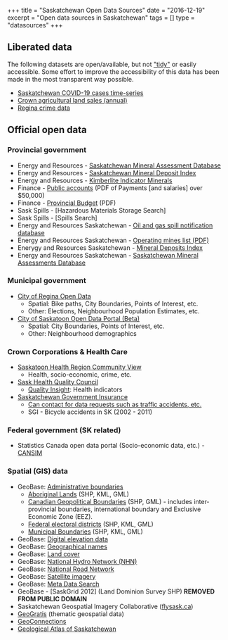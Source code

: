 +++
title = "Saskatchewan Open Data Sources"
date = "2016-12-19"
excerpt = "Open data sources in Saskatchewan"
tags = []
type = "datasources"
+++



## Liberated data

The following datasets are open/available, but not ["tidy"](https://en.wikipedia.org/wiki/Tidy_data) or easily accessible. Some effort to improve the accessibility of this data has been made in the most transparent way possible.

- [Saskatchewan COVID-19 cases time-series](https://github.com/SaskOpenData/covid19-sask)
- [Crown agricultural land sales (annual)](https://github.com/SaskOpenData/Sask-Open-Data-Sources/blob/master/crown-land-sales-annual.csv)
- [Regina crime data](https://github.com/andrewjdyck/regina-crime-data)


## Official open data

### Provincial government

<!-- - Energy and Resources - [Data File Series][20] -->
- Energy and Resources - [Saskatchewan Mineral Assessment Database][21]
- Energy and Resources - [Saskatchewan Mineral Deposit Index][22]
- Energy and Resources - [Kimberlite Indicator Minerals][23]
- Finance - [Public accounts][24] (PDF of Payments [and salaries] over $50,000)
- Finance - [Provincial Budget][25] (PDF)
- Sask Spills - [Hazardous Materials Storage Search]
- Sask Spills - [Spills Search]
- Energy and Resources Saskatchewan - [Oil and gas spill notification database][28]
- Energy and Resources Saskatchewan - [Operating mines list (PDF)][29]
- Enerygy and Resources Saskatchewan - [Mineral Deposits Index][30]
- Energy and Resources Saskatchewan - [Saskatchewan Mineral Assessments Database][31]



### Municipal government

- [City of Regina Open Data](http://open.regina.ca/)
  - Spatial: Bike paths, City Boundaries, Points of Interest, etc.
  - Other: Elections, Neighbourhood Population Estimates, etc.
- [City of Saskatoon Open Data Portal (Beta)](http://opendata-saskatoon.cloudapp.net/)
  - Spatial: City Boundaries, Points of Interest, etc.
  - Other: Neighbourhood demographics

### Crown Corporations & Health Care
- [Saskatoon Health Region Community View][33]
  - Health, socio-economic, crime, etc.
- [Sask Health Quality Council](http://www.hqc.sk.ca/)
  - [Quality Insight](http://www.qualityinsight.ca): Health indicators
- [Saskatchewan Government Insurance](https://www.sgi.sk.ca/)
  - [Can contact for data requests such as traffic accidents, etc.](https://www.sgi.sk.ca/about/publications/collisionstats/)
  - SGI - Bicycle accidents in SK (2002 - 2011)

### Federal government (SK related)
- Statistics Canada open data portal (Socio-economic data, etc.) - [CANSIM][34]

### Spatial (GIS) data
- GeoBase: [Administrative boundaries][1]
  - [Aboriginal Lands][2] (SHP, KML, GML)
  - [Canadian Geopolitical Boundaries][3] (SHP, GML) - includes inter-provincial boundaries, international boundary and Exclusive Economic Zone (EEZ).
  - [Federal electoral districts][4] (SHP, KML, GML)
  - [Municipal Boundaries][5] (SHP, KML, GML)
- GeoBase: [Digital elevation data][6]
- GeoBase: [Geographical names][7]
- GeoBase: [Land cover][8]
- GeoBase: [National Hydro Network (NHN)][9]
- GeoBase: [National Road Network][10]
- GeoBase: [Satellite imagery][11]
- GeoBase: [Meta Data Search][12]
- GeoBase - [SaskGrid 2012] (Land Dominion Survey SHP) **REMOVED FROM PUBLIC DOMAIN**
- Saskatchewan Geospatial Imagery Collaborative ([flysask.ca][13])
- [GeoGratis][14] (thematic geospatial data)
- [GeoConnections][15]
- [Geological Atlas of Saskatchewan][17]


 [1]: http://www.geobase.ca/geobase/en/data/admin/index.html
 [2]: http://www.geobase.ca/geobase/en/search.do?produit=alta&language=en
 [3]: http://www.geobase.ca/geobase/en/search.do?produit=cgb&language=en
 [4]: http://www.geobase.ca/geobase/en/search.do?produit=fed&language=en
 [5]: http://www.geobase.ca/geobase/en/search.do?produit=muni&language=en
 [6]: http://www.geobase.ca/geobase/en/data/cded/index.html
 [7]: http://www.geobase.ca/geobase/en/data/cgn/index.html
 [8]: http://www.geobase.ca/geobase/en/data/landcover/index.html
 [9]: http://www.geobase.ca/geobase/en/data/nhn/index.html
 [10]: http://www.geobase.ca/geobase/en/data/nrn/index.html
 [11]: http://www.geobase.ca/geobase/en/data/imagery/index.html
 [12]: https://www.geosask.ca/Portal/DiscoveryServlet
 [13]: http://www.flysask.ca/
 [14]: http://geogratis.cgdi.gc.ca/geogratis/en/index.html
 [15]: http://www.geoconnections.ca/en/index.html
 [16]: ftp://portaldata:freedata@ftp.isc.ca/PackagedData/SaskGrid2012/SaskGrid2012.zip
 [17]: http://www.infomaps.gov.sk.ca/website/SIR_Geological_Atlas/viewer.htm
 [18]: http://www.stats.gov.sk.ca/Default.aspx?DN=6dab2e58-1fdc-4ab2-aab4-f0671ddbeae9
 [19]: http://www.stats.gov.sk.ca/monthly%20reports
<!-- [20]: http://www.er.gov.sk.ca/Default.aspx?DN=984a7f7e-8cfa-4880-a880-e5370c0f1fca -->
 [21]: http://www.er.gov.sk.ca/smad
 [22]: http://www.er.gov.sk.ca/SMDI
 [23]: http://www.er.gov.sk.ca/kim
 [24]: http://www.finance.gov.sk.ca/public-accounts/
 [25]: http://www.finance.gov.sk.ca/budget
<!---
 [26]: http://www.saskspills.ca/hazstg_srch.asp
 [27]: http://www.saskspills.ca/spills_srch.asp
--->
 [28]: http://www.ir.gov.sk.ca/adx/aspx/adxGetMedia.aspx?DocID=3690,3680,3384,5460,2936,Documents&MediaID=39618&Filename=Spill+Notification+Data+March+23%2c+2012.xlsx
 [29]: http://www.ir.gov.sk.ca/adx/aspx/adxGetMedia.aspx?DocID=10555,10306,3385,5460,2936,Documents&MediaID=38812&Filename=OML+October+2011+-+Cover+and+List.pdf
 [30]: http://www.ir.gov.sk.ca/SMDI
 [31]: http://www.ir.gov.sk.ca/smad
 [33]: http://www.communityview.ca/
 [34]: http://cansim2.statcan.ca/

